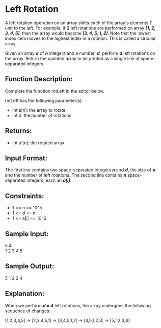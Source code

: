 # Left Rotation

A left rotation operation on an array shifts each of the array's elements **_1_** unit to the left. For example, if **_2_** left rotations are performed on array **_[1, 2, 3, 4, 5]_**, then the array would become **_[3, 4, 5, 1, 2]_**. Note that the lowest index item moves to the highest index in a rotation. This is called a circular array.

Given an array **_a_** of **_n_** integers and a number, **_d_**, perform **_d_** left rotations on the array. Return the updated array to be printed as a single line of space-separated integers.

## Function Description:

Complete the function rotLeft in the editor below.

rotLeft has the following parameter(s):
* int a[n]: the array to rotate
* int d: the number of rotations

## Returns:

* int a'[n]: the rotated array
## Input Format:

The first line contains two space-separated integers **_n_** and **_d_**, the size of **_a_** and the number of left rotations.
The second line contains **_n_** space-separated integers, each an **_a[i]_**.

## Constraints:
* 1 <= n <= 10^5
* 1 <= d <= n
* 1 <= a[i] <= 10^6

## Sample Input:

5 4\
1 2 3 4 5

## Sample Output:

5 1 2 3 4
## Explanation:

When we perform **_d = 4_** left rotations, the array undergoes the following sequence of changes:

[1,2,3,4,5] -> [2,3,4,5,1] -> [3,4,5,1,2] -> [4,5,1,2,3] -> [5,1,2,3,4]